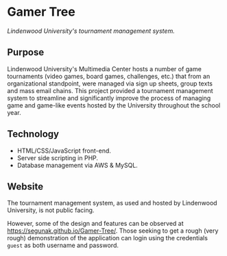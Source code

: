 
# Gamer Tree
*Lindenwood University's tournament management system.*

## Purpose 
Lindenwood University's Multimedia Center hosts a number of game tournaments (video games, board games, challenges, etc.) that from an organizational standpoint, were managed via sign up sheets, group texts and mass email chains. This project provided a tournament management system to streamline and significantly improve the process of managing game and game-like events hosted by the University throughout the school year.

## Technology
* HTML/CSS/JavaScript front-end. 
* Server side scripting in PHP. 
* Database management via AWS & MySQL. 

## Website 
The tournament management system, as used and hosted by Lindenwood University, is not public facing. 

However, some of the design and features can be observed at https://segunak.github.io/Gamer-Tree/. Those seeking to get a rough (very rough) demonstration of the application can login using the credentials `guest` as both username and password. 
